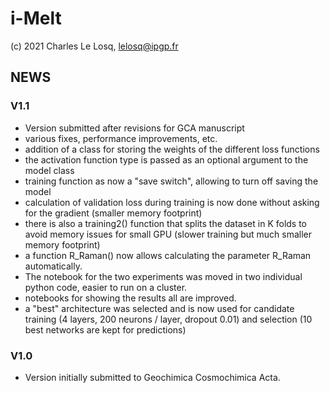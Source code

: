 # i-Melt

(c) 2021 Charles Le Losq, lelosq@ipgp.fr

## NEWS

### V1.1

- Version submitted after revisions for GCA manuscript
- various fixes, performance improvements, etc.
- addition of a class for storing the weights of the different loss functions
- the activation function type is passed as an optional argument to the model class
- training function as now a "save switch", allowing to turn off saving the model
- calculation of validation loss during training is now done without asking for the gradient (smaller memory footprint)
- there is also a training2() function that splits the dataset in K folds to avoid memory issues for small GPU (slower training but much smaller memory footprint)
- a function R_Raman() now allows calculating the parameter R_Raman automatically.
- The notebook for the two experiments was moved in two individual python code, easier to run on a cluster.
- notebooks for showing the results all are improved.
- a "best" architecture was selected and is now used for candidate training (4 layers, 200 neurons / layer, dropout 0.01) and selection (10 best networks are kept for predictions)


### V1.0

- Version initially submitted to Geochimica Cosmochimica Acta.

